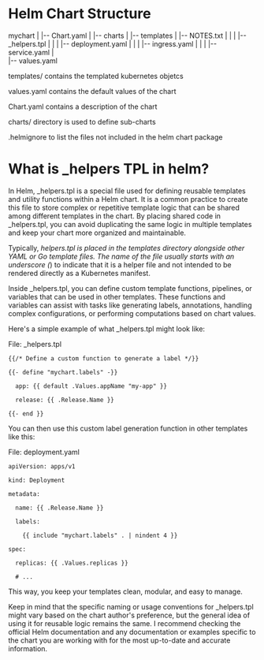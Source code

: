 # Helm Chart Structure

  mychart
  |
  |-- Chart.yaml
  |
  |-- charts
  |
  |-- templates
  |   |-- NOTES.txt
  |   |
  |   |-- _helpers.tpl
  |   |
  |   |-- deployment.yaml
  |   |
  |   |-- ingress.yaml
  |   |
  |   |-- service.yaml
  |   
  |-- values.yaml


  templates/ contains the templated kubernetes objetcs

  values.yaml contains the default values of the chart

  Chart.yaml contains a description of the chart

  charts/ directory is used to define sub-charts

  .helmignore to list the files not included in the helm chart package


# What is _helpers TPL in helm?

  In Helm, _helpers.tpl is a special file used for defining reusable templates and utility functions within a Helm chart. 
  It is a common practice to create this file to store complex or repetitive template logic that can be shared among 
  different templates in the chart. By placing shared code in _helpers.tpl, you can avoid duplicating the same logic 
  in multiple templates and keep your chart more organized and maintainable.

  Typically, _helpers.tpl is placed in the templates directory alongside other YAML or Go template files. The name of 
  the file usually starts with an underscore (_) to indicate that it is a helper file and not intended to be rendered 
  directly as a Kubernetes manifest.

  Inside _helpers.tpl, you can define custom template functions, pipelines, or variables that can be used in other templates. 
  These functions and variables can assist with tasks like generating labels, annotations, handling complex configurations, 
  or performing computations based on chart values.

  Here's a simple example of what _helpers.tpl might look like:



  File: _helpers.tpl

    {{/* Define a custom function to generate a label */}}

    {{- define "mychart.labels" -}}

      app: {{ default .Values.appName "my-app" }}

      release: {{ .Release.Name }}

    {{- end }}


  You can then use this custom label generation function in other templates like this:


  File: deployment.yaml

    apiVersion: apps/v1

    kind: Deployment

    metadata:

      name: {{ .Release.Name }}

      labels:

        {{ include "mychart.labels" . | nindent 4 }}

    spec:

      replicas: {{ .Values.replicas }}

      # ...


  This way, you keep your templates clean, modular, and easy to manage.

  Keep in mind that the specific naming or usage conventions for _helpers.tpl might vary based on the chart author's 
  preference, but the general idea of using it for reusable logic remains the same. I recommend checking the official 
  Helm documentation and any documentation or examples specific to the chart you are working with for the most up-to-date 
  and accurate information.


